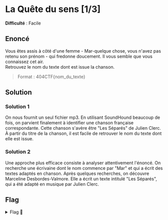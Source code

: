 # La Quête du sens [1/3]

**Difficulté** : Facile

## Enoncé

Vous êtes assis à côté d'une femme - Mar-quelque chose, vous n'avez pas retenu son prénom - qui fredonne doucement. Il vous semble que vous connaissez cet air.   
Retrouvez le nom du texte dont est issue la chanson.

> Format : 404CTF{nom_du_texte}

## Solution

### Solution 1 
On nous fournit un seul fichier mp3. En utilisant SoundHound beaucoup de fois, on parvient finalement à identifier une chanson française correspondante. Cette chanson s'avère être "Les Séparés" de Julien Clerc. À partir du titre de la chanson, il est facile de retrouver le nom du texte dont elle est issue.

### Solution 2
Une approche plus efficace consiste à analyser attentivement l'énoncé. On recherche une écrivaine dont le nom commence par "Mar" et qui a écrit des textes adaptés en chanson. Après quelques recherches, on découvre Marceline Desbordes-Valmore. Elle a écrit un texte intitulé "Les Séparés", qui a été adapté en musique par Julien Clerc.

## Flag

<details>
<summary> Flag 🚩</summary>

```
404CTF{les_separes}
```